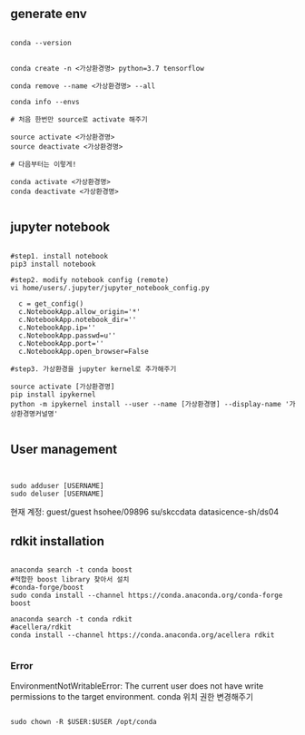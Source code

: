 ## generate env
<pre><code>
conda --version


conda create -n <가상환경명> python=3.7 tensorflow

conda remove --name <가상환경명> --all

conda info --envs

# 처음 한번만 source로 activate 해주기

source activate <가상환경명>
source deactivate <가상환경명>

# 다음부터는 이렇게!

conda activate <가상환경명>
conda deactivate <가상환경명>

</pre></code>



## jupyter notebook
<pre><code>
#step1. install notebook
pip3 install notebook

#step2. modify notebook config (remote)
vi home/users/.jupyter/jupyter_notebook_config.py

  c = get_config()
  c.NotebookApp.allow_origin='*'
  c.NotebookApp.notebook_dir=''
  c.NotebookApp.ip=''
  c.NotebookApp.passwd=u''
  c.NotebookApp.port=''
  c.NotebookApp.open_browser=False

#step3. 가상환경을 jupyter kernel로 추가해주기

source activate [가상환경명]
pip install ipykernel
python -m ipykernel install --user --name [가상환경명] --display-name '가상환경명커널명'

</pre></code>


## User management
<pre><code>

sudo adduser [USERNAME]
sudo deluser [USERNAME]
</pre></code>


현재 계정:
guest/guest
hsohee/09896
su/skccdata
datasicence-sh/ds04

## rdkit installation


<pre><code>
anaconda search -t conda boost
#적합한 boost library 찾아서 설치
#conda-forge/boost
sudo conda install --channel https://conda.anaconda.org/conda-forge boost

anaconda search -t conda rdkit
#acellera/rdkit
conda install --channel https://conda.anaconda.org/acellera rdkit

</pre></code>

### Error
EnvironmentNotWritableError: The current user does not have write permissions to the target environment.
conda 위치 권한 변경해주기

<pre><code>
sudo chown -R $USER:$USER /opt/conda
</pre></code>


